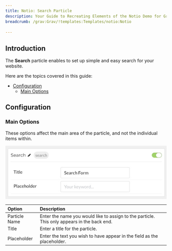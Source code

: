```yaml
---
title: Notio: Search Particle
description: Your Guide to Recreating Elements of the Notio Demo for Grav
breadcrumb: /grav:Grav/!templates:Templates/notio:Notio

---
```


## Introduction

The **Search** particle enables to set up simple and easy search for your website.

Here are the topics covered in this guide:

* [Configuration](#configuration)
    - [Main Options](#main-options)

## Configuration

### Main Options 

These options affect the main area of the particle, and not the individual items within.

![](assets/particle_search1.jpg)

| Option        | Description                                                                                 |
| :-----        | :-----                                                                                      |
| Particle Name | Enter the name you would like to assign to the particle. This only appears in the back end. |
| Title         | Enter a title for the particle.                                                             |
| Placeholder   | Enter the text you wish to have appear in the field as the placeholder.                     |